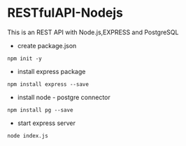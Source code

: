 # RESTfulAPI-Nodejs

This is an REST API with Node.js,EXPRESS and PostgreSQL

- create package.json 
```
npm init -y
```

- install express package
```
npm install express --save
```

- install node - postgre connector
```
npm install pg --save
```

- start express server
```
node index.js
```
